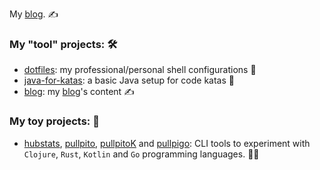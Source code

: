 <!--
**nicokosi/nicokosi** is a ✨ _special_ ✨ repository because its `README.md` (this file) appears on your GitHub profile.
-->

My [blog](https://nicokosi.github.io). ✍️

### My "tool" projects: 🛠️
- [dotfiles](https://github.com/nicokosi/dotfiles): my professional/personal shell configurations 🐚
- [java-for-katas](https://github.com/nicokosi/java-for-katas): a basic Java setup for code katas 🥋
- [blog](blog): my [blog](https://nicokosi.github.io)'s content ✍️

### My toy projects: 🧪
-  [hubstats](https://github.com/nicokosi/hubstats), [pullpito](https://github.com/nicokosi/pullpito), [pullpitoK](https://github.com/nicokosi/pullpitoK) and [pullpigo](https://github.com/nicokosi/pullpigo): CLI tools to experiment with `Clojure`, `Rust`, `Kotlin` and `Go` programming languages. 🧑‍💻

